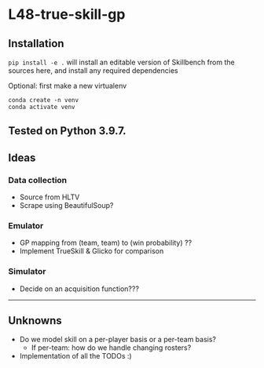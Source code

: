 # L48-true-skill-gp


## Installation

`pip install -e .` will install an editable version of Skillbench from the sources here, and install any required dependencies

Optional: first make a new virtualenv
```
conda create -n venv
conda activate venv
```

Tested on Python 3.9.7.
---

## Ideas

### Data collection
- Source from HLTV
- Scrape using BeautifulSoup?

### Emulator
- GP mapping from (team, team) to (win probability) ??
- Implement TrueSkill & Glicko for comparison

### Simulator
- Decide on an acquisition function???

---

## Unknowns
- Do we model skill on a per-player basis or a per-team basis?
  - If per-team: how do we handle changing rosters?
- Implementation of all the TODOs :)
